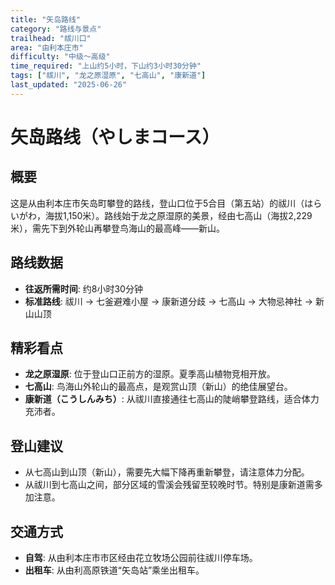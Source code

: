 ```yaml
---
title: "矢岛路线"
category: "路线与景点"
trailhead: "祓川口"
area: "由利本庄市"
difficulty: "中级〜高级"
time_required: "上山约5小时，下山约3小时30分钟"
tags: ["祓川", "龙之原湿原", "七高山", "康新道"]
last_updated: "2025-06-26"
---
```


# 矢岛路线（やしまコース）

## 概要
这是从由利本庄市矢岛町攀登的路线，登山口位于5合目（第五站）的祓川（はらいがわ，海拔1,150米）。路线始于龙之原湿原的美景，经由七高山（海拔2,229米），需先下到外轮山再攀登鸟海山的最高峰——新山。

## 路线数据
- **往返所需时间**: 约8小时30分钟
- **标准路线**: 祓川 → 七釜避难小屋 → 康新道分歧 → 七高山 → 大物忌神社 → 新山山顶

## 精彩看点
- **龙之原湿原**: 位于登山口正前方的湿原。夏季高山植物竞相开放。
- **七高山**: 鸟海山外轮山的最高点，是观赏山顶（新山）的绝佳展望台。
- **康新道（こうしんみち）**: 从祓川直接通往七高山的陡峭攀登路线，适合体力充沛者。

## 登山建议
- 从七高山到山顶（新山），需要先大幅下降再重新攀登，请注意体力分配。
- 从祓川到七高山之间，部分区域的雪溪会残留至较晚时节。特别是康新道需多加注意。

## 交通方式
- **自驾**: 从由利本庄市市区经由花立牧场公园前往祓川停车场。
- **出租车**: 从由利高原铁道“矢岛站”乘坐出租车。